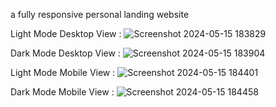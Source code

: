a fully responsive personal landing website

Light Mode Desktop View :
![Screenshot 2024-05-15 183829](https://github.com/TiXOBiT/personal-landing/assets/86445862/5e9929d4-ec86-4453-b70b-37a42ae8a8a8)

Dark Mode Desktop View :
![Screenshot 2024-05-15 183904](https://github.com/TiXOBiT/personal-landing/assets/86445862/82235797-bf41-41a4-835e-ca3cd7a67ec6)

Light Mode Mobile View :
![Screenshot 2024-05-15 184401](https://github.com/TiXOBiT/personal-landing/assets/86445862/bced2e85-52c3-4b49-abb2-7bd282cf79df)

Dark Mode Mobile View :
![Screenshot 2024-05-15 184458](https://github.com/TiXOBiT/personal-landing/assets/86445862/fe67c177-917b-48f6-8fc2-1c6c265e27d8)
